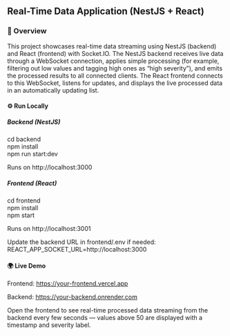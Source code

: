 <h2> Real-Time Data Application (NestJS + React)</h2> 
<h3>📘 Overview</h3>

This project showcases real-time data streaming using NestJS (backend) and React (frontend) with Socket.IO.
The NestJS backend receives live data through a WebSocket connection, applies simple processing (for example, filtering out low values and tagging high ones as “high severity”), and emits the processed results to all connected clients.
The React frontend connects to this WebSocket, listens for updates, and displays the live processed data in an automatically updating list.

<h4>⚙️ Run Locally</h4>
<h5>Backend (NestJS)</h5>
cd backend<br>
npm install<br>
npm run start:dev<br>


Runs on http://localhost:3000

<h5>Frontend (React)</h5>
cd frontend<br>
npm install<br>
npm start<br>


Runs on http://localhost:3001

Update the backend URL in frontend/.env if needed:
REACT_APP_SOCKET_URL=http://localhost:3000

<h4>🌍 Live Demo</h4>

Frontend: https://your-frontend.vercel.app

Backend: https://your-backend.onrender.com

Open the frontend to see real-time processed data streaming from the backend every few seconds — values above 50 are displayed with a timestamp and severity label.
